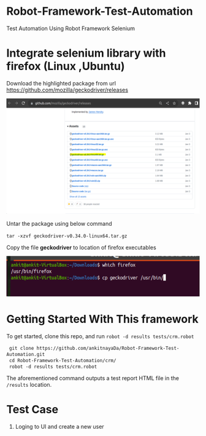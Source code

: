 # Robot-Framework-Test-Automation
Test Automation Using Robot Framework Selenium

# Integrate selenium library with firefox (Linux ,Ubuntu)
Download the highlighted package from url
https://github.com/mozilla/geckodriver/releases

![img.png](img.png)

Untar the package using below command

`tar -xzvf geckodriver-v0.34.0-linux64.tar.gz`

Copy the file **geckodriver** to location of firefox executables

![img_1.png](img_1.png)

# Getting Started With This framework
To get started, clone this repo, and run `robot -d results tests/crm.robot`  

````
 git clone https://github.com/ankitnayaDa/Robot-Framework-Test-Automation.git
 cd Robot-Framework-Test-Automation/crm/
 robot -d results tests/crm.robot
````

The aforementioned command outputs a test report HTML file in the `/results` location.

# Test Case

1. Loging to UI and create a new user



